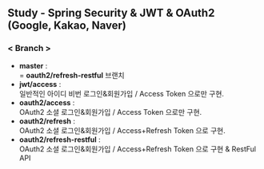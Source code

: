 ## Study - Spring Security & JWT & OAuth2<br>(Google, Kakao, Naver)

### < Branch >
- <strong>master</strong>&nbsp;:<br>
= <strong>oauth2/refresh-restful</strong> 브랜치
- <strong>jwt/access</strong>&nbsp;:<br>
일반적인 아이디 비번 로그인&회원가입 / Access Token 으로만 구현.
- <strong>oauth2/access</strong>&nbsp;:<br>
OAuth2 소셜 로그인&회원가입 / Access Token 으로만 구현.
- <strong>oauth2/refresh</strong>&nbsp;:<br>
  OAuth2 소셜 로그인&회원가입 / Access+Refresh Token 으로 구현.
- <strong>oauth2/refresh-restful</strong>&nbsp;:<br>
  OAuth2 소셜 로그인&회원가입 / Access+Refresh Token 으로 구현 & RestFul API
